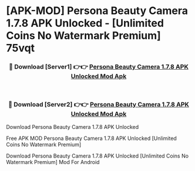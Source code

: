 # [APK-MOD] Persona  Beauty Camera 1.7.8 APK Unlocked - [Unlimited Coins No Watermark Premium] 75vqt



<div align="center">
<h3>🔴 Download [Server1] 👉👉 <a href="https://momento.my/?title=Persona__Beauty_Camera_1.7.8_APK_Unlocked">Persona  Beauty Camera 1.7.8 APK Unlocked Mod Apk</a></h3><br>

<h3>🔴 Download [Server2] 👉👉 <a href="https://momento.my/?title=Persona__Beauty_Camera_1.7.8_APK_Unlocked">Persona  Beauty Camera 1.7.8 APK Unlocked Mod Apk</a></h3>
</div>



Download Persona  Beauty Camera 1.7.8 APK Unlocked 

Free APK MOD Persona  Beauty Camera 1.7.8 APK Unlocked [Unlimited Coins No Watermark Premium]

Download Persona  Beauty Camera 1.7.8 APK Unlocked [Unlimited Coins No Watermark Premium] Mod For Android
